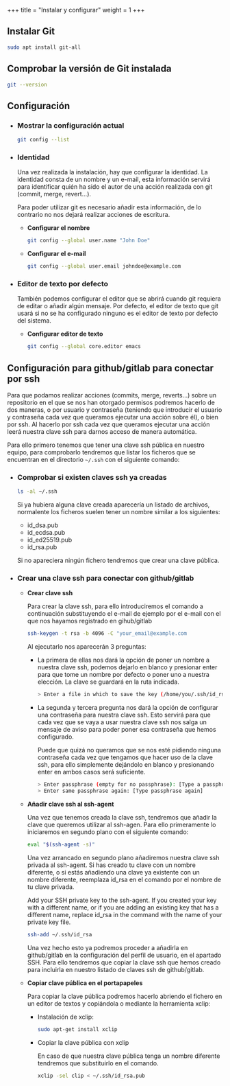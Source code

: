 +++
title = "Instalar y configurar"
weight = 1
+++

## Instalar Git

```bash
sudo apt install git-all
```

## Comprobar la versión de Git instalada

```bash
git --version
```

## Configuración

- ### Mostrar la configuración actual

  ```bash
  git config --list
  ```

- ### Identidad

  Una vez realizada la instalación, hay que configurar la identidad. La identidad consta de un nombre y un e-mail, esta información servirá para identificar quién ha sido el autor de una acción realizada con git (commit, merge, revert...).

  Para poder utilizar git es necesario añadir esta información, de lo contrario no nos dejará realizar acciones de escritura.

  - **Configurar el nombre**

     ```bash
     git config --global user.name "John Doe"
     ```

  - **Configurar el e-mail**

     ```bash
     git config --global user.email johndoe@example.com
     ```

- ### Editor de texto por defecto

  También podemos configurar el editor que se abrirá cuando git requiera de editar o añadir algún mensaje. Por defecto, el editor de texto que git usará si no se ha configurado ninguno es el editor de texto por defecto del sistema.

  - **Configurar editor de texto**

     ```bash
     git config --global core.editor emacs
     ```

## Configuración para github/gitlab para conectar por ssh

Para que podamos realizar acciones (commits, merge, reverts...) sobre un repositorio en el que se nos han otorgado permisos podremos hacerlo de dos maneras, o por usuario y contraseña (teniendo que introducir el usuario y contraseña cada vez que queramos ejecutar una acción sobre él), o bien por ssh. Al hacerlo por ssh cada vez que queramos ejecutar una acción leerá nuestra clave ssh para darnos acceso de manera automática.

Para ello primero tenemos que tener una clave ssh pública en nuestro equipo, para comprobarlo tendremos que listar los ficheros que se encuentran en el directorio `~/.ssh` con el siguiente comando:

- ### Comprobar si existen claves ssh ya creadas

  ```bash
  ls -al ~/.ssh
  ```

  Si ya hubiera alguna clave creada aparecería un listado de archivos, normalente los ficheros suelen tener un nombre similar a los siguientes:

   - id_dsa.pub
   - id_ecdsa.pub
   - id_ed25519.pub
   - id_rsa.pub

   Si no apareciera ningún fichero tendremos que crear una clave pública.

- ### Crear una clave ssh para conectar con github/gitlab
  
  - **Crear clave ssh**

    Para crear la clave ssh, para ello introduciremos el comando a continuación substituyendo el e-mail de ejemplo por el e-mail con el que nos hayamos registrado en gihub/gitlab

    ```bash
    ssh-keygen -t rsa -b 4096 -C "your_email@example.com
    ```

    Al ejecutarlo nos aparecerán 3 preguntas:

    - La primera de ellas nos dará la opción de poner un nombre a nuestra clave ssh, podemos dejarlo en blanco y presionar enter para que tome un nombre por defecto o poner uno a nuestra elección. La clave se guardará en la ruta indicada.

      ```bash
      > Enter a file in which to save the key (/home/you/.ssh/id_rsa): 
      ```

    - La segunda y tercera pregunta nos dará la opción de configurar una contraseña para nuestra clave ssh. Esto servirá para que cada vez que se vaya a usar nuestra clave ssh nos salga un mensaje de aviso para poder poner esa contraseña que hemos configurado.

      Puede que quizá no queramos que se nos esté pidiendo ninguna contraseña cada vez que tengamos que hacer uso de la clave ssh, para ello simplemente dejándolo en blanco y presionando enter en ambos casos será suficiente.

      ```bash
      > Enter passphrase (empty for no passphrase): [Type a passphrase]
      > Enter same passphrase again: [Type passphrase again]
      ```
  
  - **Añadir clave ssh al ssh-agent**

    Una vez que tenemos creada la clave ssh, tendremos que añadir la clave que queremos utilizar al ssh-agen. Para ello primeramente lo iniciaremos en segundo plano con el siguiente comando:

    ```bash
    eval "$(ssh-agent -s)"
    ```

    Una vez arrancado en segundo plano añadiremos nuestra clave ssh privada al ssh-agent. Si has creado tu clave con un nombre diferente, o si estás añadiendo una clave ya existente con un nombre diferente, reemplaza id_rsa en el comando por el nombre de tu clave privada.

    Add your SSH private key to the ssh-agent. If you created your key with a different name, or if you are adding an existing key that has a different name, replace id_rsa in the command with the name of your private key file.

    ```bash
    ssh-add ~/.ssh/id_rsa
    ```

    Una vez hecho esto ya podremos proceder a añadirla en github/gitlab en la configuración del perfil de usuario, en el apartado SSH. Para ello tendremos que copiar la clave ssh que hemos creado para incluirla en nuestro listado de claves ssh de github/gitlab.

  - **Copiar clave pública en el portapapeles**

    Para copiar la clave pública podremos hacerlo abriendo el fichero en un editor de textos y copiándola o mediante la herramienta xclip:

    - Instalación de xclip:

      ```bash
      sudo apt-get install xclip
      ```

    - Copiar la clave pública con xclip

      En caso de que nuestra clave pública tenga un nombre diferente tendremos que substituirlo en el comando.

      ```bash
      xclip -sel clip < ~/.ssh/id_rsa.pub
      ```